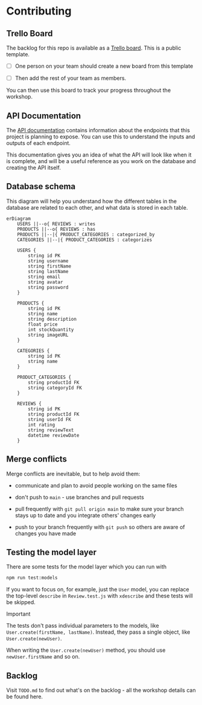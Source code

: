 # Contributing

## Trello Board

The backlog for this repo is available as a
[Trello board](https://trello.com/b/xKHlc7Xy/nozama). This is a public template.

- [ ] One person on your team should create a new board from this template

- [ ] Then add the rest of your team as members.

You can then use this board to track your progress throughout the workshop.

## API Documentation

The [API documentation](https://nozama-api.netlify.app/) contains information
about the endpoints that this project is planning to expose. You can use this to
understand the inputs and outputs of each endpoint.

This documentation gives you an idea of what the API will look like when it is
complete, and will be a useful reference as you work on the database and
creating the API itself.

## Database schema

This diagram will help you understand how the different tables in the database
are related to each other, and what data is stored in each table.

```mermaid
erDiagram
    USERS ||--o{ REVIEWS : writes
    PRODUCTS ||--o{ REVIEWS : has
    PRODUCTS ||--|{ PRODUCT_CATEGORIES : categorized_by
    CATEGORIES ||--|{ PRODUCT_CATEGORIES : categorizes

    USERS {
        string id PK
        string username
        string firstName
        string lastName
        string email
        string avatar
        string password
    }

    PRODUCTS {
        string id PK
        string name
        string description
        float price
        int stockQuantity
        string imageURL
    }

    CATEGORIES {
        string id PK
        string name
    }

    PRODUCT_CATEGORIES {
        string productId FK
        string categoryId FK
    }

    REVIEWS {
        string id PK
        string productId FK
        string userId FK
        int rating
        string reviewText
        datetime reviewDate
    }
```

## Merge conflicts

Merge conflicts are inevitable, but to help avoid them:

- communicate and plan to avoid people working on the same files

- don't push to `main` - use branches and pull requests

- pull frequently with `git pull origin main` to make sure your branch stays up
  to date and you integrate others' changes early

- push to your branch frequently with `git push` so others are aware of changes
  you have made

## Testing the model layer

There are some tests for the model layer which you can run with

```bash
npm run test:models
```

If you want to focus on, for example, just the `User` model, you can replace the
top-level `describe` in `Review.test.js` with `xdescribe` and these tests will
be skipped.

> [!IMPORTANT]
>
> The tests don't pass individual parameters to the models, like
> `User.create(firstName, lastName)`. Instead, they pass a single object, like
> `User.create(newUser)`.
>
> When writing the `User.create(newUser)` method, you should use
> `newUser.firstName` and so on.

## Backlog

Visit `TODO.md` to find out what's on the backlog - all the workshop details can
be found here.
